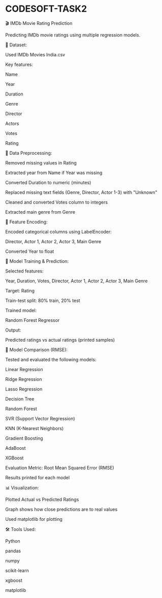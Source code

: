 # CODESOFT-TASK2

🎬 IMDb Movie Rating Prediction

Predicting IMDb movie ratings using multiple regression models.

📁 Dataset:

Used IMDb Movies India.csv

Key features:

Name

Year

Duration

Genre

Director

Actors

Votes

Rating

🔧 Data Preprocessing:

Removed missing values in Rating

Extracted year from Name if Year was missing

Converted Duration to numeric (minutes)

Replaced missing text fields (Genre, Director, Actor 1-3) with "Unknown"

Cleaned and converted Votes column to integers

Extracted main genre from Genre

🔢 Feature Encoding:

Encoded categorical columns using LabelEncoder:

Director, Actor 1, Actor 2, Actor 3, Main Genre

Converted Year to float

🧠 Model Training & Prediction:

Selected features:

Year, Duration, Votes, Director, Actor 1, Actor 2, Actor 3, Main Genre

Target: Rating

Train-test split: 80% train, 20% test

Trained model:

Random Forest Regressor

Output:

Predicted ratings vs actual ratings (printed samples)

🤖 Model Comparison (RMSE):

Tested and evaluated the following models:

Linear Regression

Ridge Regression

Lasso Regression

Decision Tree

Random Forest

SVR (Support Vector Regression)

KNN (K-Nearest Neighbors)

Gradient Boosting

AdaBoost

XGBoost

Evaluation Metric: Root Mean Squared Error (RMSE)

Results printed for each model

📊 Visualization:

Plotted Actual vs Predicted Ratings

Graph shows how close predictions are to real values

Used matplotlib for plotting

🛠️ Tools Used:

Python

pandas

numpy

scikit-learn

xgboost

matplotlib
